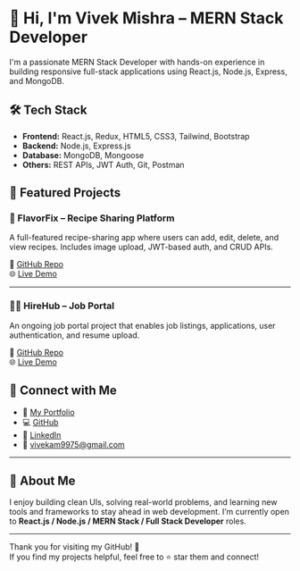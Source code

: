# 👋 Hi, I'm Vivek Mishra – MERN Stack Developer

I'm a passionate MERN Stack Developer with hands-on experience in building responsive full-stack applications using React.js, Node.js, Express, and MongoDB.

## 🛠 Tech Stack

- **Frontend:** React.js, Redux, HTML5, CSS3, Tailwind, Bootstrap  
- **Backend:** Node.js, Express.js  
- **Database:** MongoDB, Mongoose  
- **Others:** REST APIs, JWT Auth, Git, Postman

## 📁 Featured Projects

### 💼 FlavorFix – Recipe Sharing Platform
A full-featured recipe-sharing app where users can add, edit, delete, and view recipes. Includes image upload, JWT-based auth, and CRUD APIs.

🔗 [GitHub Repo](https://github.com/vivekmishra22/flavorfix)  
🌐 [Live Demo](https://flavorfix.netlify.app)

---

### 🧑‍💼 HireHub – Job Portal
An ongoing job portal project that enables job listings, applications, user authentication, and resume upload.

🔗 [GitHub Repo](https://github.com/vivekmishra22/hirehub)  
🌐 [Live Demo](https://hirehub.netlify.app)


## 🔗 Connect with Me

- 📄 [My Portfolio](https://vivekam-portfolio.netlify.app)
- 💻 [GitHub](https://github.com/vivekmishra22)
- 🔗 [LinkedIn](https://www.linkedin.com/in/vivek-mishra-4272b6238)
- 📧 vivekam9975@gmail.com

---

## 📌 About Me

I enjoy building clean UIs, solving real-world problems, and learning new tools and frameworks to stay ahead in web development. I’m currently open to **React.js / Node.js / MERN Stack / Full Stack Developer** roles.

---

Thank you for visiting my GitHub! 🌟  
If you find my projects helpful, feel free to ⭐️ star them and connect!


<!---
vivekmishra22/vivekmishra22 is a ✨ special ✨ repository because its `README.md` (this file) appears on your GitHub profile.
You can click the Preview link to take a look at your changes.
- 💞️ I’m looking to collaborate on ...
- 📫 How to reach me ...
- 😄 Pronouns: ...
- ⚡ Fun fact: ...
--->

